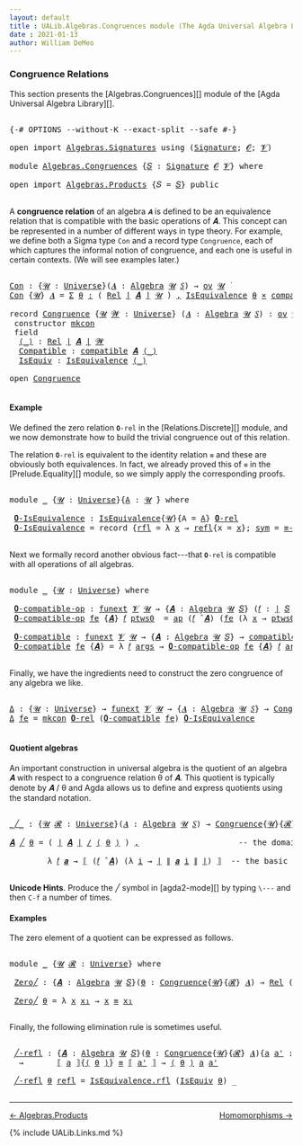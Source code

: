 ```yaml
---
layout: default
title : UALib.Algebras.Congruences module (The Agda Universal Algebra Library)
date : 2021-01-13
author: William DeMeo
---
```


### <a id="congruence-relations">Congruence Relations</a>

This section presents the [Algebras.Congruences][] module of the [Agda Universal Algebra Library][].

<pre class="Agda">

<a id="320" class="Symbol">{-#</a> <a id="324" class="Keyword">OPTIONS</a> <a id="332" class="Pragma">--without-K</a> <a id="344" class="Pragma">--exact-split</a> <a id="358" class="Pragma">--safe</a> <a id="365" class="Symbol">#-}</a>

<a id="370" class="Keyword">open</a> <a id="375" class="Keyword">import</a> <a id="382" href="Algebras.Signatures.html" class="Module">Algebras.Signatures</a> <a id="402" class="Keyword">using</a> <a id="408" class="Symbol">(</a><a id="409" href="Algebras.Signatures.html#1299" class="Function">Signature</a><a id="418" class="Symbol">;</a> <a id="420" href="Prelude.Preliminaries.html#5595" class="Generalizable">𝓞</a><a id="421" class="Symbol">;</a> <a id="423" href="Universes.html#262" class="Generalizable">𝓥</a><a id="424" class="Symbol">)</a>

<a id="427" class="Keyword">module</a> <a id="434" href="Algebras.Congruences.html" class="Module">Algebras.Congruences</a> <a id="455" class="Symbol">{</a><a id="456" href="Algebras.Congruences.html#456" class="Bound">𝑆</a> <a id="458" class="Symbol">:</a> <a id="460" href="Algebras.Signatures.html#1299" class="Function">Signature</a> <a id="470" href="Prelude.Preliminaries.html#5595" class="Generalizable">𝓞</a> <a id="472" href="Universes.html#262" class="Generalizable">𝓥</a><a id="473" class="Symbol">}</a> <a id="475" class="Keyword">where</a>

<a id="482" class="Keyword">open</a> <a id="487" class="Keyword">import</a> <a id="494" href="Algebras.Products.html" class="Module">Algebras.Products</a> <a id="512" class="Symbol">{</a><a id="513" class="Argument">𝑆</a> <a id="515" class="Symbol">=</a> <a id="517" href="Algebras.Congruences.html#456" class="Bound">𝑆</a><a id="518" class="Symbol">}</a> <a id="520" class="Keyword">public</a>

</pre>

A **congruence relation** of an algebra `𝑨` is defined to be an equivalence relation that is compatible with the basic operations of 𝑨.  This concept can be represented in a number of different ways in type theory.  For example, we define both a Sigma type `Con` and a record type `Congruence`, each of which captures the informal notion of congruence, and each one is useful in certain contexts. (We will see examples later.)

<pre class="Agda">

<a id="Con"></a><a id="982" href="Algebras.Congruences.html#982" class="Function">Con</a> <a id="986" class="Symbol">:</a> <a id="988" class="Symbol">{</a><a id="989" href="Algebras.Congruences.html#989" class="Bound">𝓤</a> <a id="991" class="Symbol">:</a> <a id="993" href="Universes.html#205" class="Function">Universe</a><a id="1001" class="Symbol">}(</a><a id="1003" href="Algebras.Congruences.html#1003" class="Bound">𝑨</a> <a id="1005" class="Symbol">:</a> <a id="1007" href="Algebras.Algebras.html#694" class="Function">Algebra</a> <a id="1015" href="Algebras.Congruences.html#989" class="Bound">𝓤</a> <a id="1017" href="Algebras.Congruences.html#456" class="Bound">𝑆</a><a id="1018" class="Symbol">)</a> <a id="1020" class="Symbol">→</a> <a id="1022" href="Algebras.Products.html#1918" class="Function">ov</a> <a id="1025" href="Algebras.Congruences.html#989" class="Bound">𝓤</a> <a id="1027" href="Universes.html#403" class="Function Operator">̇</a>
<a id="1029" href="Algebras.Congruences.html#982" class="Function">Con</a> <a id="1033" class="Symbol">{</a><a id="1034" href="Algebras.Congruences.html#1034" class="Bound">𝓤</a><a id="1035" class="Symbol">}</a> <a id="1037" href="Algebras.Congruences.html#1037" class="Bound">𝑨</a> <a id="1039" class="Symbol">=</a> <a id="1041" href="MGS-MLTT.html#3074" class="Function">Σ</a> <a id="1043" href="Algebras.Congruences.html#1043" class="Bound">θ</a> <a id="1045" href="MGS-MLTT.html#3074" class="Function">꞉</a> <a id="1047" class="Symbol">(</a> <a id="1049" href="Relations.Discrete.html#7773" class="Function">Rel</a> <a id="1053" href="Prelude.Preliminaries.html#13617" class="Function Operator">∣</a> <a id="1055" href="Algebras.Congruences.html#1037" class="Bound">𝑨</a> <a id="1057" href="Prelude.Preliminaries.html#13617" class="Function Operator">∣</a> <a id="1059" href="Algebras.Congruences.html#1034" class="Bound">𝓤</a> <a id="1061" class="Symbol">)</a> <a id="1063" href="MGS-MLTT.html#3074" class="Function">,</a> <a id="1065" href="Relations.Quotients.html#2378" class="Record">IsEquivalence</a> <a id="1079" href="Algebras.Congruences.html#1043" class="Bound">θ</a> <a id="1081" href="MGS-MLTT.html#3515" class="Function Operator">×</a> <a id="1083" href="Algebras.Algebras.html#5864" class="Function">compatible</a> <a id="1094" href="Algebras.Congruences.html#1037" class="Bound">𝑨</a> <a id="1096" href="Algebras.Congruences.html#1043" class="Bound">θ</a>

<a id="1099" class="Keyword">record</a> <a id="Congruence"></a><a id="1106" href="Algebras.Congruences.html#1106" class="Record">Congruence</a> <a id="1117" class="Symbol">{</a><a id="1118" href="Algebras.Congruences.html#1118" class="Bound">𝓤</a> <a id="1120" href="Algebras.Congruences.html#1120" class="Bound">𝓦</a> <a id="1122" class="Symbol">:</a> <a id="1124" href="Universes.html#205" class="Function">Universe</a><a id="1132" class="Symbol">}</a> <a id="1134" class="Symbol">(</a><a id="1135" href="Algebras.Congruences.html#1135" class="Bound">𝑨</a> <a id="1137" class="Symbol">:</a> <a id="1139" href="Algebras.Algebras.html#694" class="Function">Algebra</a> <a id="1147" href="Algebras.Congruences.html#1118" class="Bound">𝓤</a> <a id="1149" href="Algebras.Congruences.html#456" class="Bound">𝑆</a><a id="1150" class="Symbol">)</a> <a id="1152" class="Symbol">:</a> <a id="1154" href="Algebras.Products.html#1918" class="Function">ov</a> <a id="1157" href="Algebras.Congruences.html#1120" class="Bound">𝓦</a> <a id="1159" href="Agda.Primitive.html#636" class="Function Operator">⊔</a> <a id="1161" href="Algebras.Congruences.html#1118" class="Bound">𝓤</a> <a id="1163" href="Universes.html#403" class="Function Operator">̇</a>  <a id="1166" class="Keyword">where</a>
 <a id="1173" class="Keyword">constructor</a> <a id="mkcon"></a><a id="1185" href="Algebras.Congruences.html#1185" class="InductiveConstructor">mkcon</a>
 <a id="1192" class="Keyword">field</a>
  <a id="Congruence.⟨_⟩"></a><a id="1200" href="Algebras.Congruences.html#1200" class="Field Operator">⟨_⟩</a> <a id="1204" class="Symbol">:</a> <a id="1206" href="Relations.Discrete.html#7773" class="Function">Rel</a> <a id="1210" href="Prelude.Preliminaries.html#13617" class="Function Operator">∣</a> <a id="1212" href="Algebras.Congruences.html#1135" class="Bound">𝑨</a> <a id="1214" href="Prelude.Preliminaries.html#13617" class="Function Operator">∣</a> <a id="1216" href="Algebras.Congruences.html#1120" class="Bound">𝓦</a>
  <a id="Congruence.Compatible"></a><a id="1220" href="Algebras.Congruences.html#1220" class="Field">Compatible</a> <a id="1231" class="Symbol">:</a> <a id="1233" href="Algebras.Algebras.html#5864" class="Function">compatible</a> <a id="1244" href="Algebras.Congruences.html#1135" class="Bound">𝑨</a> <a id="1246" href="Algebras.Congruences.html#1200" class="Field Operator">⟨_⟩</a>
  <a id="Congruence.IsEquiv"></a><a id="1252" href="Algebras.Congruences.html#1252" class="Field">IsEquiv</a> <a id="1260" class="Symbol">:</a> <a id="1262" href="Relations.Quotients.html#2378" class="Record">IsEquivalence</a> <a id="1276" href="Algebras.Congruences.html#1200" class="Field Operator">⟨_⟩</a>

<a id="1281" class="Keyword">open</a> <a id="1286" href="Algebras.Congruences.html#1106" class="Module">Congruence</a>

</pre>



#### <a id="example">Example</a>

We defined the zero relation `𝟎-rel` in the [Relations.Discrete][] module, and we now demonstrate how to build the trivial congruence out of this relation.

The relation `𝟎-rel` is equivalent to the identity relation `≡` and these are obviously both equivalences. In fact, we already proved this of `≡` in the [Prelude.Equality][] module, so we simply apply the corresponding proofs.

<pre class="Agda">

<a id="1745" class="Keyword">module</a> <a id="1752" href="Algebras.Congruences.html#1752" class="Module">_</a> <a id="1754" class="Symbol">{</a><a id="1755" href="Algebras.Congruences.html#1755" class="Bound">𝓤</a> <a id="1757" class="Symbol">:</a> <a id="1759" href="Universes.html#205" class="Function">Universe</a><a id="1767" class="Symbol">}{</a><a id="1769" href="Algebras.Congruences.html#1769" class="Bound">A</a> <a id="1771" class="Symbol">:</a> <a id="1773" href="Algebras.Congruences.html#1755" class="Bound">𝓤</a> <a id="1775" href="Universes.html#403" class="Function Operator">̇</a><a id="1776" class="Symbol">}</a> <a id="1778" class="Keyword">where</a>

 <a id="1786" href="Algebras.Congruences.html#1786" class="Function">𝟎-IsEquivalence</a> <a id="1802" class="Symbol">:</a> <a id="1804" href="Relations.Quotients.html#2378" class="Record">IsEquivalence</a><a id="1817" class="Symbol">{</a><a id="1818" href="Algebras.Congruences.html#1755" class="Bound">𝓤</a><a id="1819" class="Symbol">}{</a><a id="1821" class="Argument">A</a> <a id="1823" class="Symbol">=</a> <a id="1825" href="Algebras.Congruences.html#1769" class="Bound">A</a><a id="1826" class="Symbol">}</a> <a id="1828" href="Relations.Discrete.html#8302" class="Function">𝟎-rel</a>
 <a id="1835" href="Algebras.Congruences.html#1786" class="Function">𝟎-IsEquivalence</a> <a id="1851" class="Symbol">=</a> <a id="1853" class="Keyword">record</a> <a id="1860" class="Symbol">{</a><a id="1861" href="Relations.Quotients.html#2446" class="Field">rfl</a> <a id="1865" class="Symbol">=</a> <a id="1867" class="Symbol">λ</a> <a id="1869" href="Algebras.Congruences.html#1869" class="Bound">x</a> <a id="1871" class="Symbol">→</a> <a id="1873" href="MGS-MLTT.html#4221" class="InductiveConstructor">refl</a><a id="1877" class="Symbol">{</a><a id="1878" class="Argument">x</a> <a id="1880" class="Symbol">=</a> <a id="1882" href="Algebras.Congruences.html#1869" class="Bound">x</a><a id="1883" class="Symbol">};</a> <a id="1886" href="Relations.Quotients.html#2471" class="Field">sym</a> <a id="1890" class="Symbol">=</a> <a id="1892" href="Prelude.Equality.html#1660" class="Function">≡-symmetric</a><a id="1903" class="Symbol">;</a> <a id="1905" href="Relations.Quotients.html#2496" class="Field">trans</a> <a id="1911" class="Symbol">=</a> <a id="1913" href="Prelude.Equality.html#1786" class="Function">≡-transitive</a><a id="1925" class="Symbol">}</a>

</pre>

Next we formally record another obvious fact---that `𝟎-rel` is compatible with all operations of all algebras.

<pre class="Agda">

<a id="2066" class="Keyword">module</a> <a id="2073" href="Algebras.Congruences.html#2073" class="Module">_</a> <a id="2075" class="Symbol">{</a><a id="2076" href="Algebras.Congruences.html#2076" class="Bound">𝓤</a> <a id="2078" class="Symbol">:</a> <a id="2080" href="Universes.html#205" class="Function">Universe</a><a id="2088" class="Symbol">}</a> <a id="2090" class="Keyword">where</a>

 <a id="2098" href="Algebras.Congruences.html#2098" class="Function">𝟎-compatible-op</a> <a id="2114" class="Symbol">:</a> <a id="2116" href="MGS-FunExt-from-Univalence.html#393" class="Function">funext</a> <a id="2123" href="Algebras.Congruences.html#472" class="Bound">𝓥</a> <a id="2125" href="Algebras.Congruences.html#2076" class="Bound">𝓤</a> <a id="2127" class="Symbol">→</a> <a id="2129" class="Symbol">{</a><a id="2130" href="Algebras.Congruences.html#2130" class="Bound">𝑨</a> <a id="2132" class="Symbol">:</a> <a id="2134" href="Algebras.Algebras.html#694" class="Function">Algebra</a> <a id="2142" href="Algebras.Congruences.html#2076" class="Bound">𝓤</a> <a id="2144" href="Algebras.Congruences.html#456" class="Bound">𝑆</a><a id="2145" class="Symbol">}</a> <a id="2147" class="Symbol">(</a><a id="2148" href="Algebras.Congruences.html#2148" class="Bound">𝑓</a> <a id="2150" class="Symbol">:</a> <a id="2152" href="Prelude.Preliminaries.html#13617" class="Function Operator">∣</a> <a id="2154" href="Algebras.Congruences.html#456" class="Bound">𝑆</a> <a id="2156" href="Prelude.Preliminaries.html#13617" class="Function Operator">∣</a><a id="2157" class="Symbol">)</a> <a id="2159" class="Symbol">→</a> <a id="2161" href="Relations.Discrete.html#10114" class="Function">compatible-fun</a> <a id="2176" class="Symbol">(</a><a id="2177" href="Algebras.Congruences.html#2148" class="Bound">𝑓</a> <a id="2179" href="Algebras.Algebras.html#2991" class="Function Operator">̂</a> <a id="2181" href="Algebras.Congruences.html#2130" class="Bound">𝑨</a><a id="2182" class="Symbol">)</a> <a id="2184" href="Relations.Discrete.html#8302" class="Function">𝟎-rel</a>
 <a id="2191" href="Algebras.Congruences.html#2098" class="Function">𝟎-compatible-op</a> <a id="2207" href="Algebras.Congruences.html#2207" class="Bound">fe</a> <a id="2210" class="Symbol">{</a><a id="2211" href="Algebras.Congruences.html#2211" class="Bound">𝑨</a><a id="2212" class="Symbol">}</a> <a id="2214" href="Algebras.Congruences.html#2214" class="Bound">𝑓</a> <a id="2216" href="Algebras.Congruences.html#2216" class="Bound">ptws0</a>  <a id="2223" class="Symbol">=</a> <a id="2225" href="MGS-MLTT.html#6613" class="Function">ap</a> <a id="2228" class="Symbol">(</a><a id="2229" href="Algebras.Congruences.html#2214" class="Bound">𝑓</a> <a id="2231" href="Algebras.Algebras.html#2991" class="Function Operator">̂</a> <a id="2233" href="Algebras.Congruences.html#2211" class="Bound">𝑨</a><a id="2234" class="Symbol">)</a> <a id="2236" class="Symbol">(</a><a id="2237" href="Algebras.Congruences.html#2207" class="Bound">fe</a> <a id="2240" class="Symbol">(λ</a> <a id="2243" href="Algebras.Congruences.html#2243" class="Bound">x</a> <a id="2245" class="Symbol">→</a> <a id="2247" href="Algebras.Congruences.html#2216" class="Bound">ptws0</a> <a id="2253" href="Algebras.Congruences.html#2243" class="Bound">x</a><a id="2254" class="Symbol">))</a>

 <a id="2259" href="Algebras.Congruences.html#2259" class="Function">𝟎-compatible</a> <a id="2272" class="Symbol">:</a> <a id="2274" href="MGS-FunExt-from-Univalence.html#393" class="Function">funext</a> <a id="2281" href="Algebras.Congruences.html#472" class="Bound">𝓥</a> <a id="2283" href="Algebras.Congruences.html#2076" class="Bound">𝓤</a> <a id="2285" class="Symbol">→</a> <a id="2287" class="Symbol">{</a><a id="2288" href="Algebras.Congruences.html#2288" class="Bound">𝑨</a> <a id="2290" class="Symbol">:</a> <a id="2292" href="Algebras.Algebras.html#694" class="Function">Algebra</a> <a id="2300" href="Algebras.Congruences.html#2076" class="Bound">𝓤</a> <a id="2302" href="Algebras.Congruences.html#456" class="Bound">𝑆</a><a id="2303" class="Symbol">}</a> <a id="2305" class="Symbol">→</a> <a id="2307" href="Algebras.Algebras.html#5864" class="Function">compatible</a> <a id="2318" href="Algebras.Congruences.html#2288" class="Bound">𝑨</a> <a id="2320" href="Relations.Discrete.html#8302" class="Function">𝟎-rel</a>
 <a id="2327" href="Algebras.Congruences.html#2259" class="Function">𝟎-compatible</a> <a id="2340" href="Algebras.Congruences.html#2340" class="Bound">fe</a> <a id="2343" class="Symbol">{</a><a id="2344" href="Algebras.Congruences.html#2344" class="Bound">𝑨</a><a id="2345" class="Symbol">}</a> <a id="2347" class="Symbol">=</a> <a id="2349" class="Symbol">λ</a> <a id="2351" href="Algebras.Congruences.html#2351" class="Bound">𝑓</a> <a id="2353" href="Algebras.Congruences.html#2353" class="Bound">args</a> <a id="2358" class="Symbol">→</a> <a id="2360" href="Algebras.Congruences.html#2098" class="Function">𝟎-compatible-op</a> <a id="2376" href="Algebras.Congruences.html#2340" class="Bound">fe</a> <a id="2379" class="Symbol">{</a><a id="2380" href="Algebras.Congruences.html#2344" class="Bound">𝑨</a><a id="2381" class="Symbol">}</a> <a id="2383" href="Algebras.Congruences.html#2351" class="Bound">𝑓</a> <a id="2385" href="Algebras.Congruences.html#2353" class="Bound">args</a>

</pre>

Finally, we have the ingredients need to construct the zero congruence of any algebra we like.

<pre class="Agda">

<a id="Δ"></a><a id="2513" href="Algebras.Congruences.html#2513" class="Function">Δ</a> <a id="2515" class="Symbol">:</a> <a id="2517" class="Symbol">{</a><a id="2518" href="Algebras.Congruences.html#2518" class="Bound">𝓤</a> <a id="2520" class="Symbol">:</a> <a id="2522" href="Universes.html#205" class="Function">Universe</a><a id="2530" class="Symbol">}</a> <a id="2532" class="Symbol">→</a> <a id="2534" href="MGS-FunExt-from-Univalence.html#393" class="Function">funext</a> <a id="2541" href="Algebras.Congruences.html#472" class="Bound">𝓥</a> <a id="2543" href="Algebras.Congruences.html#2518" class="Bound">𝓤</a> <a id="2545" class="Symbol">→</a> <a id="2547" class="Symbol">{</a><a id="2548" href="Algebras.Congruences.html#2548" class="Bound">𝑨</a> <a id="2550" class="Symbol">:</a> <a id="2552" href="Algebras.Algebras.html#694" class="Function">Algebra</a> <a id="2560" href="Algebras.Congruences.html#2518" class="Bound">𝓤</a> <a id="2562" href="Algebras.Congruences.html#456" class="Bound">𝑆</a><a id="2563" class="Symbol">}</a> <a id="2565" class="Symbol">→</a> <a id="2567" href="Algebras.Congruences.html#1106" class="Record">Congruence</a> <a id="2578" href="Algebras.Congruences.html#2548" class="Bound">𝑨</a>
<a id="2580" href="Algebras.Congruences.html#2513" class="Function">Δ</a> <a id="2582" href="Algebras.Congruences.html#2582" class="Bound">fe</a> <a id="2585" class="Symbol">=</a> <a id="2587" href="Algebras.Congruences.html#1185" class="InductiveConstructor">mkcon</a> <a id="2593" href="Relations.Discrete.html#8302" class="Function">𝟎-rel</a> <a id="2599" class="Symbol">(</a><a id="2600" href="Algebras.Congruences.html#2259" class="Function">𝟎-compatible</a> <a id="2613" href="Algebras.Congruences.html#2582" class="Bound">fe</a><a id="2615" class="Symbol">)</a> <a id="2617" href="Algebras.Congruences.html#1786" class="Function">𝟎-IsEquivalence</a>

</pre>




#### <a id="quotient-algebras">Quotient algebras</a>

An important construction in universal algebra is the quotient of an algebra 𝑨 with respect to a congruence relation θ of 𝑨.  This quotient is typically denote by 𝑨 / θ and Agda allows us to define and express quotients using the standard notation.

<pre class="Agda">

<a id="_╱_"></a><a id="2967" href="Algebras.Congruences.html#2967" class="Function Operator">_╱_</a> <a id="2971" class="Symbol">:</a> <a id="2973" class="Symbol">{</a><a id="2974" href="Algebras.Congruences.html#2974" class="Bound">𝓤</a> <a id="2976" href="Algebras.Congruences.html#2976" class="Bound">𝓡</a> <a id="2978" class="Symbol">:</a> <a id="2980" href="Universes.html#205" class="Function">Universe</a><a id="2988" class="Symbol">}(</a><a id="2990" href="Algebras.Congruences.html#2990" class="Bound">𝑨</a> <a id="2992" class="Symbol">:</a> <a id="2994" href="Algebras.Algebras.html#694" class="Function">Algebra</a> <a id="3002" href="Algebras.Congruences.html#2974" class="Bound">𝓤</a> <a id="3004" href="Algebras.Congruences.html#456" class="Bound">𝑆</a><a id="3005" class="Symbol">)</a> <a id="3007" class="Symbol">→</a> <a id="3009" href="Algebras.Congruences.html#1106" class="Record">Congruence</a><a id="3019" class="Symbol">{</a><a id="3020" href="Algebras.Congruences.html#2974" class="Bound">𝓤</a><a id="3021" class="Symbol">}{</a><a id="3023" href="Algebras.Congruences.html#2976" class="Bound">𝓡</a><a id="3024" class="Symbol">}</a> <a id="3026" href="Algebras.Congruences.html#2990" class="Bound">𝑨</a> <a id="3028" class="Symbol">→</a> <a id="3030" href="Algebras.Algebras.html#694" class="Function">Algebra</a> <a id="3038" class="Symbol">(</a><a id="3039" href="Algebras.Congruences.html#2974" class="Bound">𝓤</a> <a id="3041" href="Agda.Primitive.html#636" class="Function Operator">⊔</a> <a id="3043" href="Algebras.Congruences.html#2976" class="Bound">𝓡</a> <a id="3045" href="Universes.html#181" class="Function Operator">⁺</a><a id="3046" class="Symbol">)</a> <a id="3048" href="Algebras.Congruences.html#456" class="Bound">𝑆</a>

<a id="3051" href="Algebras.Congruences.html#3051" class="Bound">𝑨</a> <a id="3053" href="Algebras.Congruences.html#2967" class="Function Operator">╱</a> <a id="3055" href="Algebras.Congruences.html#3055" class="Bound">θ</a> <a id="3057" class="Symbol">=</a> <a id="3059" class="Symbol">(</a> <a id="3061" href="Prelude.Preliminaries.html#13617" class="Function Operator">∣</a> <a id="3063" href="Algebras.Congruences.html#3051" class="Bound">𝑨</a> <a id="3065" href="Prelude.Preliminaries.html#13617" class="Function Operator">∣</a> <a id="3067" href="Relations.Quotients.html#4069" class="Function Operator">/</a> <a id="3069" href="Algebras.Congruences.html#1200" class="Field Operator">⟨</a> <a id="3071" href="Algebras.Congruences.html#3055" class="Bound">θ</a> <a id="3073" href="Algebras.Congruences.html#1200" class="Field Operator">⟩</a> <a id="3075" class="Symbol">)</a> <a id="3077" href="MGS-MLTT.html#2929" class="InductiveConstructor Operator">,</a>                     <a id="3099" class="Comment">-- the domain of the quotient algebra</a>

        <a id="3146" class="Symbol">λ</a> <a id="3148" href="Algebras.Congruences.html#3148" class="Bound">𝑓</a> <a id="3150" href="Algebras.Congruences.html#3150" class="Bound">𝒂</a> <a id="3152" class="Symbol">→</a> <a id="3154" href="Relations.Quotients.html#4283" class="Function Operator">⟦</a> <a id="3156" class="Symbol">(</a><a id="3157" href="Algebras.Congruences.html#3148" class="Bound">𝑓</a> <a id="3159" href="Algebras.Algebras.html#2991" class="Function Operator">̂</a> <a id="3161" href="Algebras.Congruences.html#3051" class="Bound">𝑨</a><a id="3162" class="Symbol">)</a> <a id="3164" class="Symbol">(λ</a> <a id="3167" href="Algebras.Congruences.html#3167" class="Bound">i</a> <a id="3169" class="Symbol">→</a> <a id="3171" href="Prelude.Preliminaries.html#13617" class="Function Operator">∣</a> <a id="3173" href="Prelude.Preliminaries.html#13695" class="Function Operator">∥</a> <a id="3175" href="Algebras.Congruences.html#3150" class="Bound">𝒂</a> <a id="3177" href="Algebras.Congruences.html#3167" class="Bound">i</a> <a id="3179" href="Prelude.Preliminaries.html#13695" class="Function Operator">∥</a> <a id="3181" href="Prelude.Preliminaries.html#13617" class="Function Operator">∣</a><a id="3182" class="Symbol">)</a> <a id="3184" href="Relations.Quotients.html#4283" class="Function Operator">⟧</a>  <a id="3187" class="Comment">-- the basic operations of the quotient algebra</a>

</pre>

**Unicode Hints**. Produce the ╱ symbol in [agda2-mode][] by typing `\---` and then `C-f` a number of times.

#### <a id="examples">Examples</a>

The zero element of a quotient can be expressed as follows.

<pre class="Agda">

<a id="3469" class="Keyword">module</a> <a id="3476" href="Algebras.Congruences.html#3476" class="Module">_</a> <a id="3478" class="Symbol">{</a><a id="3479" href="Algebras.Congruences.html#3479" class="Bound">𝓤</a> <a id="3481" href="Algebras.Congruences.html#3481" class="Bound">𝓡</a> <a id="3483" class="Symbol">:</a> <a id="3485" href="Universes.html#205" class="Function">Universe</a><a id="3493" class="Symbol">}</a> <a id="3495" class="Keyword">where</a>

 <a id="3503" href="Algebras.Congruences.html#3503" class="Function">Zero╱</a> <a id="3509" class="Symbol">:</a> <a id="3511" class="Symbol">{</a><a id="3512" href="Algebras.Congruences.html#3512" class="Bound">𝑨</a> <a id="3514" class="Symbol">:</a> <a id="3516" href="Algebras.Algebras.html#694" class="Function">Algebra</a> <a id="3524" href="Algebras.Congruences.html#3479" class="Bound">𝓤</a> <a id="3526" href="Algebras.Congruences.html#456" class="Bound">𝑆</a><a id="3527" class="Symbol">}(</a><a id="3529" href="Algebras.Congruences.html#3529" class="Bound">θ</a> <a id="3531" class="Symbol">:</a> <a id="3533" href="Algebras.Congruences.html#1106" class="Record">Congruence</a><a id="3543" class="Symbol">{</a><a id="3544" href="Algebras.Congruences.html#3479" class="Bound">𝓤</a><a id="3545" class="Symbol">}{</a><a id="3547" href="Algebras.Congruences.html#3481" class="Bound">𝓡</a><a id="3548" class="Symbol">}</a> <a id="3550" href="Algebras.Congruences.html#3512" class="Bound">𝑨</a><a id="3551" class="Symbol">)</a> <a id="3553" class="Symbol">→</a> <a id="3555" href="Relations.Discrete.html#7773" class="Function">Rel</a> <a id="3559" class="Symbol">(</a><a id="3560" href="Prelude.Preliminaries.html#13617" class="Function Operator">∣</a> <a id="3562" href="Algebras.Congruences.html#3512" class="Bound">𝑨</a> <a id="3564" href="Prelude.Preliminaries.html#13617" class="Function Operator">∣</a> <a id="3566" href="Relations.Quotients.html#4069" class="Function Operator">/</a> <a id="3568" href="Algebras.Congruences.html#1200" class="Field Operator">⟨</a> <a id="3570" href="Algebras.Congruences.html#3529" class="Bound">θ</a> <a id="3572" href="Algebras.Congruences.html#1200" class="Field Operator">⟩</a><a id="3573" class="Symbol">)(</a><a id="3575" href="Algebras.Congruences.html#3479" class="Bound">𝓤</a> <a id="3577" href="Agda.Primitive.html#636" class="Function Operator">⊔</a> <a id="3579" href="Algebras.Congruences.html#3481" class="Bound">𝓡</a> <a id="3581" href="Universes.html#181" class="Function Operator">⁺</a><a id="3582" class="Symbol">)</a>

 <a id="3586" href="Algebras.Congruences.html#3503" class="Function">Zero╱</a> <a id="3592" href="Algebras.Congruences.html#3592" class="Bound">θ</a> <a id="3594" class="Symbol">=</a> <a id="3596" class="Symbol">λ</a> <a id="3598" href="Algebras.Congruences.html#3598" class="Bound">x</a> <a id="3600" href="Algebras.Congruences.html#3600" class="Bound">x₁</a> <a id="3603" class="Symbol">→</a> <a id="3605" href="Algebras.Congruences.html#3598" class="Bound">x</a> <a id="3607" href="MGS-MLTT.html#4207" class="Datatype Operator">≡</a> <a id="3609" href="Algebras.Congruences.html#3600" class="Bound">x₁</a>

</pre>

Finally, the following elimination rule is sometimes useful.

<pre class="Agda">

 <a id="3702" href="Algebras.Congruences.html#3702" class="Function">╱-refl</a> <a id="3709" class="Symbol">:</a> <a id="3711" class="Symbol">{</a><a id="3712" href="Algebras.Congruences.html#3712" class="Bound">𝑨</a> <a id="3714" class="Symbol">:</a> <a id="3716" href="Algebras.Algebras.html#694" class="Function">Algebra</a> <a id="3724" href="Algebras.Congruences.html#3479" class="Bound">𝓤</a> <a id="3726" href="Algebras.Congruences.html#456" class="Bound">𝑆</a><a id="3727" class="Symbol">}(</a><a id="3729" href="Algebras.Congruences.html#3729" class="Bound">θ</a> <a id="3731" class="Symbol">:</a> <a id="3733" href="Algebras.Congruences.html#1106" class="Record">Congruence</a><a id="3743" class="Symbol">{</a><a id="3744" href="Algebras.Congruences.html#3479" class="Bound">𝓤</a><a id="3745" class="Symbol">}{</a><a id="3747" href="Algebras.Congruences.html#3481" class="Bound">𝓡</a><a id="3748" class="Symbol">}</a> <a id="3750" href="Algebras.Congruences.html#3712" class="Bound">𝑨</a><a id="3751" class="Symbol">){</a><a id="3753" href="Algebras.Congruences.html#3753" class="Bound">a</a> <a id="3755" href="Algebras.Congruences.html#3755" class="Bound">a&#39;</a> <a id="3758" class="Symbol">:</a> <a id="3760" href="Prelude.Preliminaries.html#13617" class="Function Operator">∣</a> <a id="3762" href="Algebras.Congruences.html#3712" class="Bound">𝑨</a> <a id="3764" href="Prelude.Preliminaries.html#13617" class="Function Operator">∣</a><a id="3765" class="Symbol">}</a>
  <a id="3769" class="Symbol">→</a>       <a id="3777" href="Relations.Quotients.html#4283" class="Function Operator">⟦</a> <a id="3779" href="Algebras.Congruences.html#3753" class="Bound">a</a> <a id="3781" href="Relations.Quotients.html#4283" class="Function Operator">⟧</a><a id="3782" class="Symbol">{</a><a id="3783" href="Algebras.Congruences.html#1200" class="Field Operator">⟨</a> <a id="3785" href="Algebras.Congruences.html#3729" class="Bound">θ</a> <a id="3787" href="Algebras.Congruences.html#1200" class="Field Operator">⟩</a><a id="3788" class="Symbol">}</a> <a id="3790" href="MGS-MLTT.html#4207" class="Datatype Operator">≡</a> <a id="3792" href="Relations.Quotients.html#4283" class="Function Operator">⟦</a> <a id="3794" href="Algebras.Congruences.html#3755" class="Bound">a&#39;</a> <a id="3797" href="Relations.Quotients.html#4283" class="Function Operator">⟧</a> <a id="3799" class="Symbol">→</a> <a id="3801" href="Algebras.Congruences.html#1200" class="Field Operator">⟨</a> <a id="3803" href="Algebras.Congruences.html#3729" class="Bound">θ</a> <a id="3805" href="Algebras.Congruences.html#1200" class="Field Operator">⟩</a> <a id="3807" href="Algebras.Congruences.html#3753" class="Bound">a</a> <a id="3809" href="Algebras.Congruences.html#3755" class="Bound">a&#39;</a>

 <a id="3814" href="Algebras.Congruences.html#3702" class="Function">╱-refl</a> <a id="3821" href="Algebras.Congruences.html#3821" class="Bound">θ</a> <a id="3823" href="MGS-MLTT.html#4221" class="InductiveConstructor">refl</a> <a id="3828" class="Symbol">=</a> <a id="3830" href="Relations.Quotients.html#2446" class="Field">IsEquivalence.rfl</a> <a id="3848" class="Symbol">(</a><a id="3849" href="Algebras.Congruences.html#1252" class="Field">IsEquiv</a> <a id="3857" href="Algebras.Congruences.html#3821" class="Bound">θ</a><a id="3858" class="Symbol">)</a> <a id="3860" class="Symbol">_</a>

</pre>

--------------------------------------

[← Algebras.Products](Algebras.Products.html)
<span style="float:right;">[Homomorphisms →](Homomorphisms.html)</span>

{% include UALib.Links.md %}
